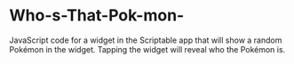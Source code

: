 # Who-s-That-Pok-mon-
JavaScript code for a widget in the Scriptable app that will show a random Pokémon in the widget. Tapping the widget will reveal who the Pokémon is.
